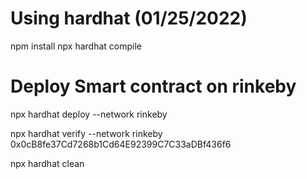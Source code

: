 # Using hardhat (01/25/2022)

npm install
npx hardhat compile


# Deploy Smart contract on rinkeby
npx hardhat deploy --network rinkeby


npx hardhat verify --network rinkeby 0x0cB8fe37Cd7268b1Cd64E92399C7C33aDBf436f6

npx hardhat clean
